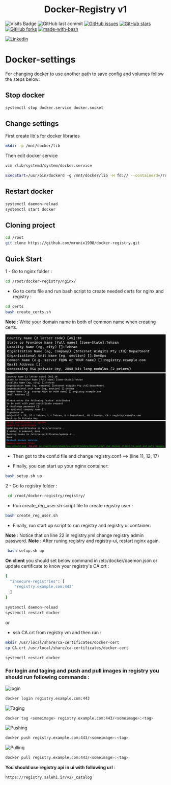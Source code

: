 <div align="center">
    <h1 align="center">Docker-Registry v1</h1>
</div>


![Visits Badge](https://badges.pufler.dev/visits/mrunix1998/docker-registry)
![GitHub last commit](https://img.shields.io/github/last-commit/mrunix1998/docker-registry)
[![GitHub issues](https://img.shields.io/github/issues/mrunix1998/docker-registry)](https://github.com/mrunix1998/docker-registry/issues)
[![GitHub stars](https://img.shields.io/github/stars/mrunix1998/docker-registry)](https://github.com/mrunix1998/docker-registry/stargazers)
[![GitHub forks](https://img.shields.io/github/forks/mrunix1998/docker-registry)](https://github.com/mrunix1998/docker-registry/network)
[![made-with-bash](https://img.shields.io/badge/Made%20with-Bash-1f425f.svg)](https://www.gnu.org/software/bash/)


<a href="https://www.linkedin.com/in/mrunix1998/" style="text-align:center">
  <img
    alt="Linkedin"
    src="https://img.shields.io/badge/linkedin-0077B5?logo=linkedin&logoColor=white&style=for-the-badge"
  />
</a>

# Docker-settings
For changing docker to use another path to save config and volumes follow the steps below:

## Stop docker

```bash
systemctl stop docker.service docker.socket
```

## Change settings

First create lib's for docker libraries

```bash
mkdir -p /mnt/docker/lib
```
Then edit docker service 

```bash
vim /lib/systemd/system/docker.service
```

```bash
ExecStart=/usr/bin/dockerd -g /mnt/docker/lib -H fd:// --containerd=/run/containerd/containerd.sock
```

## Restart docker

```bash
systemctl daemon-reload
systemctl start docker
```

## Cloning project

```bash
cd /root
git clone https://github.com/mrunix1998/docker-registry.git
```

## Quick Start

1 - Go to nginx folder :

```bash
cd /root/docker-registry/nginx/
```

- Go to certs file and run bash script to create needed certs for nginx and registry :

```bash
cd certs
bash create_certs.sh
```

**Note** : Write your domain name in both of common name when creating certs.

![](./images/1.png)
![](./images/2.png)
![](./images/3.png)


- Then got to the conf.d file and change registry.conf ==> (line 11, 12, 17)

- Finally, you can start up your nginx container:

```bash
bash setup.sh up
```

2 - Go to registry folder :

```bash
 cd /root/docker-registry/registry/
```

- Run create_reg_user.sh script file to create registry user :

```bash
bash create_reg_user.sh
```

- Finally, run start up script to run registry and registry ui container:

**Note** : Notice that on line 22 in registry.yml change registry admin password.
**Note** : After runing registry and registry-ui, restart nginx again.

```bash
 bash setup.sh up
```

**On client** you should set below command in /etc/docker/daemon.json or update certificate to know your registry's CA.crt :

 
```bash
{
  "insecure-registries": [
    "registry.example.com:443"
  ]
}
```

```bash
systemctl daemon-reload
systemctl restart docker
```

or 

- ssh CA.crt from registry vm and then run :

```bash
mkdir /usr/local/share/ca-certificates/docker-cert
cp CA.crt /usr/local/share/ca-certificates/docker-cert
```

```bash
systemctl restart docker
```


### For **login** and **taging** and **push** and **pull** images in registry you should run following commands :


![login](https://github.githubassets.com/images/icons/emoji/unicode/1f510.png)
```bash
docker login registry.example.com:443
```

![Taging](https://github.githubassets.com/images/icons/emoji/unicode/1f4cc.png)
```bash
docker tag <someimage> registry.example.com:443/<someimage>:<tag>
```

![Pushing](https://github.githubassets.com/images/icons/emoji/unicode/1f4e5.png)
```bash
docker push registry.example.com:443/<someimage>:<tag>
```

![Pulling](https://github.githubassets.com/images/icons/emoji/unicode/1f4e4.png)
```bash
docker pull registry.example.com:443/<someimage>:<tag>
```

**You should use registry api in ui with following url** :

```bash
https://registry.salehi.ir/v2/_catalog
```
